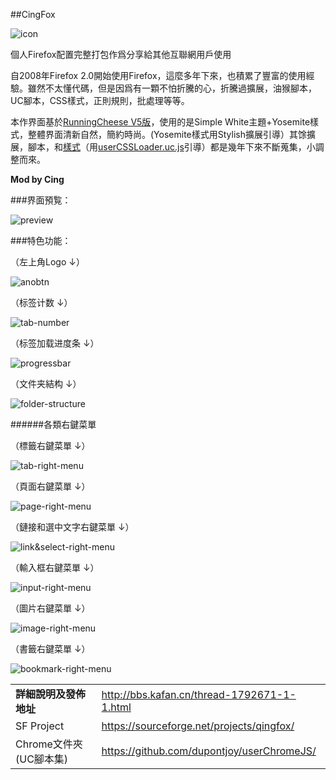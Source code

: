 ##CingFox

![icon](img/icon.jpg)

個人Firefox配置完整打包作爲分享給其他互聯網用戶使用

自2008年Firefox 2.0開始使用Firefox，這麼多年下來，也積累了豐富的使用經驗。雖然不太懂代碼，但是因爲有一顆不怕折騰的心，折騰過擴展，油猴腳本，UC腳本，CSS樣式，正則規則，批處理等等。

本作界面基於[RunningCheese V5版](http://bbs.kafan.cn/thread-1821447-1-1.html)，使用的是Simple White主題+Yosemite樣式，整體界面清新自然，簡約時尚。(Yosemite樣式用Stylish擴展引導）其馀擴展，腳本，和[樣式](https://github.com/dupontjoy/userChromeJS/tree/master/UserCSSLoader)（用[userCSSLoader.uc.js](https://github.com/dupontjoy/userChromeJS/blob/master/UCJSFiles/UserCSSLoader_ModOos.uc.js)引導）都是幾年下來不斷蒐集，小調整而來。

**Mod by Cing**

###界面預覧：

![preview](img/preview.jpg)

###特色功能：

（左上角Logo ↓）

![anobtn](img/anobtn.jpg)

（标签计数 ↓）

![tab-number](img/tab-number.jpg)

（标签加载进度条 ↓）

![progressbar](img/progressbar.jpg)

（文件夹結构 ↓）

![folder-structure](img/folder-structure.jpg)

######各類右鍵菜單

（標籤右鍵菜單 ↓）

![tab-right-menu](img/tab-right-menu.jpg)

（頁面右鍵菜單 ↓）

![page-right-menu](img/page-right-menu.jpg)

（鏈接和選中文字右鍵菜單 ↓）

![link&select-right-menu](img/link&select-right-menu.jpg)

（輸入框右鍵菜單 ↓）

![input-right-menu](img/input-right-menu.jpg)

（圖片右鍵菜單 ↓）

![image-right-menu](img/image-right-menu.jpg)

（書籤右鍵菜單 ↓）

![bookmark-right-menu](img/bookmark-right-menu.jpg)

| | |
| :--- | :--- |
| **詳細說明及發佈地址** | http://bbs.kafan.cn/thread-1792671-1-1.html |
| SF Project | https://sourceforge.net/projects/qingfox/ |
| Chrome文件夾(UC腳本集) | https://github.com/dupontjoy/userChromeJS/ |
